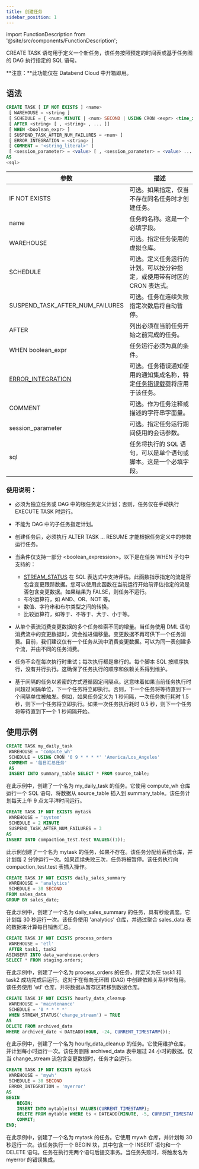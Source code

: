 ```yaml
---
title: 创建任务
sidebar_position: 1
---
```

import FunctionDescription from '@site/src/components/FunctionDescription';

<FunctionDescription description="引入或更新于：v1.2.371"/>

CREATE TASK 语句用于定义一个新任务，该任务按照预定的时间表或基于任务图的 DAG 执行指定的 SQL 语句。

**注意：**此功能仅在 Databend Cloud 中开箱即用。

## 语法

```sql
CREATE TASK [ IF NOT EXISTS ] <name>
 [ WAREHOUSE = <string ]
 [ SCHEDULE = { <num> MINUTE | <num> SECOND | USING CRON <expr> <time_zone> } ]
 [ AFTER <string> [ , <string> , ... ]]
 [ WHEN <boolean_expr> ]
 [ SUSPEND_TASK_AFTER_NUM_FAILURES = <num> ]
 [ ERROR_INTEGRATION = <string> ]
 [ COMMENT = '<string_literal>' ]
 [ <session_parameter> = <value> [ , <session_parameter> = <value> ... ] ]
AS
<sql>
```

| 参数                             | 描述                                                                                         |
|----------------------------------|------------------------------------------------------------------------------------------------------|
| IF NOT EXISTS                    | 可选。如果指定，仅当不存在同名任务时才创建任务。                                                         |
| name                             | 任务的名称。这是一个必填字段。                                                                       |
| WAREHOUSE                        | 可选。指定任务使用的虚拟仓库。                                                                         |
| SCHEDULE                         | 可选。定义任务运行的计划。可以按分钟指定，或使用带有时区的 CRON 表达式。                                       |
| SUSPEND_TASK_AFTER_NUM_FAILURES | 可选。任务在连续失败指定次数后将自动暂停。                                                                     |
| AFTER                            | 列出必须在当前任务开始之前完成的任务。                                                                       |
| WHEN boolean_expr                | 任务运行必须为真的条件。                                                                               |
| [ERROR_INTEGRATION](../16-notification/index.md)                | 可选。任务错误通知使用的通知集成名称，特定[任务错误载荷](./10-task-error-integration-payload.md)将应用于该任务。                                        |
| COMMENT                          | 可选。作为任务注释或描述的字符串字面量。                                                                       |
| session_parameter                | 可选。指定任务运行期间使用的会话参数。                                                                         |
| sql                            | 任务将执行的 SQL 语句，可以是单个语句或脚本。这是一个必填字段。                                               |


### 使用说明：
- 必须为独立任务或 DAG 中的根任务定义计划；否则，任务仅在手动执行 EXECUTE TASK 时运行。
- 不能为 DAG 中的子任务指定计划。
- 创建任务后，必须执行 ALTER TASK … RESUME 才能根据任务定义中的参数运行任务。
- 当条件仅支持一部分 <boolean_expression>。以下是在任务 WHEN 子句中支持的：
  - [STREAM_STATUS](../../../00-sql-reference/20-system-tables/system-stream-status.md) 在 SQL 表达式中支持评估。此函数指示指定的流是否包含变更跟踪数据。您可以使用此函数在当前运行开始前评估指定的流是否包含变更数据。如果结果为 FALSE，则任务不运行。
  - 布尔运算符，如 AND、OR、NOT 等。
  - 数值、字符串和布尔类型之间的转换。
  - 比较运算符，如等于、不等于、大于、小于等。

- 从单个表流消费变更数据的多个任务检索不同的增量。当任务使用 DML 语句消费流中的变更数据时，流会推进偏移量。变更数据不再可供下一个任务消费。目前，我们建议仅有一个任务从流中消费变更数据。可以为同一表创建多个流，并由不同的任务消费。
- 任务不会在每次执行时重试；每次执行都是串行的。每个脚本 SQL 按顺序执行，没有并行执行。这确保了任务执行的顺序和依赖关系得到维护。
- 基于间隔的任务以紧密的方式遵循固定间隔点。这意味着如果当前任务执行时间超过间隔单位，下一个任务将立即执行。否则，下一个任务将等待直到下一个间隔单位被触发。例如，如果任务定义为 1 秒间隔，一次任务执行耗时 1.5 秒，则下一个任务将立即执行。如果一次任务执行耗时 0.5 秒，则下一个任务将等待直到下一个 1 秒间隔开始。

## 使用示例

```sql
CREATE TASK my_daily_task
 WAREHOUSE = 'compute_wh'
 SCHEDULE = USING CRON '0 9 * * * *' 'America/Los_Angeles'
 COMMENT = '每日汇总任务'
 AS
 INSERT INTO summary_table SELECT * FROM source_table;
```
在此示例中，创建了一个名为 my_daily_task 的任务。它使用 compute_wh 仓库运行一个 SQL 语句，将数据从 source_table 插入到 summary_table。该任务计划每天上午 9 点太平洋时间运行。

```sql
CREATE TASK IF NOT EXISTS mytask
 WAREHOUSE = 'system'
 SCHEDULE = 2 MINUTE
 SUSPEND_TASK_AFTER_NUM_FAILURES = 3
AS
INSERT INTO compaction_test.test VALUES((1));
```
此示例创建了一个名为 mytask 的任务，如果不存在。该任务分配给系统仓库，并计划每 2 分钟运行一次。如果连续失败三次，任务将被暂停。该任务执行向 compaction_test.test 表插入操作。

```sql
CREATE TASK IF NOT EXISTS daily_sales_summary
 WAREHOUSE = 'analytics'
 SCHEDULE = 30 SECOND
FROM sales_data
GROUP BY sales_date;
```
在此示例中，创建了一个名为 daily_sales_summary 的任务，具有秒级调度。它计划每 30 秒运行一次。该任务使用 'analytics' 仓库，并通过聚合 sales_data 表的数据来计算每日销售汇总。


```sql
CREATE TASK IF NOT EXISTS process_orders
 WAREHOUSE = 'etl'
 AFTER task1, task2
ASINSERT INTO data_warehouse.orders
SELECT * FROM staging.orders;
```
在此示例中，创建了一个名为 process_orders 的任务，并定义为在 task1 和 task2 成功完成后运行。这对于在有向无环图 (DAG) 中创建依赖关系非常有用。该任务使用 'etl' 仓库，并将数据从暂存区转移到数据仓库。

```sql
CREATE TASK IF NOT EXISTS hourly_data_cleanup
 WAREHOUSE = 'maintenance'
 SCHEDULE = '0 * * * *'
 WHEN STREAM_STATUS('change_stream') = TRUE
AS
DELETE FROM archived_data
WHERE archived_date < DATEADD(HOUR, -24, CURRENT_TIMESTAMP());

 ```
在此示例中，创建了一个名为 hourly_data_cleanup 的任务。它使用维护仓库，并计划每小时运行一次。该任务删除 archived_data 表中超过 24 小时的数据。仅当 change_stream 流包含变更数据时，任务才会运行。

```sql
CREATE TASK IF NOT EXISTS mytask
 WAREHOUSE = 'mywh'
 SCHEDULE = 30 SECOND
 ERROR_INTEGRATION = 'myerror'
AS
BEGIN
    BEGIN;
    INSERT INTO mytable(ts) VALUES(CURRENT_TIMESTAMP);
    DELETE FROM mytable WHERE ts < DATEADD(MINUTE, -5, CURRENT_TIMESTAMP());
    COMMIT;
END;
```

在此示例中，创建了一个名为 mytask 的任务。它使用 mywh 仓库，并计划每 30 秒运行一次。该任务执行一个 BEGIN 块，其中包含一个 INSERT 语句和一个 DELETE 语句。任务在执行完两个语句后提交事务。当任务失败时，将触发名为 myerror 的错误集成。